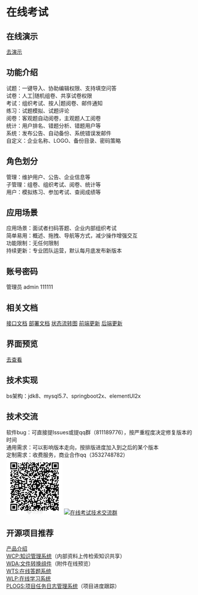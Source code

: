 # 在线考试
## 在线演示
<a href="http://47.92.221.134:8080" target="_blank">去演示</a>

## 功能介绍
试题：一键导入、协助编辑权限、支持填空问答<br/>
试卷：人工|随机组卷、共享试卷权限<br/>
考试：组织考试、按人|题阅卷、邮件通知<br/>
练习：试题模拟、试题评论<br/>
阅卷：客观题自动阅卷，主观题人工阅卷<br/>
统计：用户排名、错题分析、错题用户等<br/>
系统：发布公告、自动备份、系统错误发邮件<br/>
自定义：企业名称、LOGO、备份目录、密码策略<br/>

## 角色划分
管理：维护用户、公告、企业信息等<br/>
子管理：组卷、组织考试、阅卷、统计等<br/>
用户：模拟练习、参加考试、查阅成绩等

## 应用场景
应用场景：面试者扫码答题、企业内部组织考试<br/>
简单易用：概述、拖拽、导航等方式，减少操作增强交互<br/>
功能限制：无任何限制<br/>
持续更新：专业团队运营，默认每月底发布新版本<br/>


## 账号密码
管理员 admin 111111

## 相关文档
<a href="doc">接口文档</a>
<a href="doc">部署文档</a>
<a href="img/process">状态流转图</a>
<a href="h5">前端更新</a>
<a href="src">后端更新</a>

## 界面预览
<a href="img/webpage">去查看</a>

## 技术实现
bs架构：jdk8、mysql5.7、springboot2x、elementUI2x

## 技术交流

软件bug：可直接提Issues或提qq群（811189776），按严重程度决定修复版本的时间<br/>
通用需求：可以影响版本走向，按排版进度加入到之后的某个版本<br/>
定制需求：收费服务，商业合作qq（3532748782）<br/>
![输入图片说明](img/9.png)
<a target="_blank" href="https://qm.qq.com/cgi-bin/qm/qr?k=Vqhsz3XUUg-SS4m8LM0mrL3WcnKrL9xo&jump_from=webapi"><img border="0" src="//pub.idqqimg.com/wpa/images/group.png" alt="在线考试技术交流群" title="在线考试技术交流群"></a>

## 开源项目推荐
<a href="http://www.wcpknow.com" target="_blank">产品介绍</a><br/>
<a href="https://gitee.com/macplus/WCP" target="_blank">WCP:知识管理系统</a>（内部资料上传检索知识共享）<br/>
<a href="https://gitee.com/macplus/WDA" target="_blank">WDA:文件转换组件</a>（附件在线预览）<br/>
<a href="https://gitee.com/macplus/WTS" target="_blank">WTS:在线答题系统</a><br/>
<a href="https://gitee.com/macplus/WLP" target="_blank">WLP:在线学习系统</a><br/>
<a href="https://gitee.com/macplus/plogs" target="_blank">PLOGS:项目任务日志管理系统</a>（项目进度跟踪）<br/>